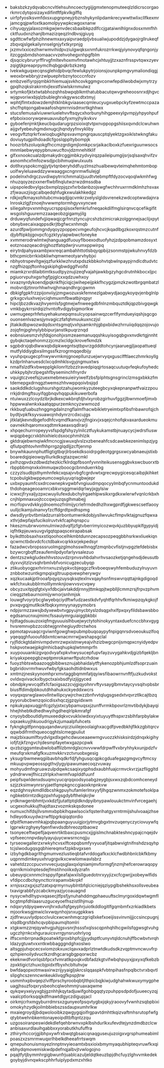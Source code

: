 * baksbzkzydqvabcncvltlehsuhncoectygijjgmxtenopmuteeqlzldicrscorgaorkmrcdytqosizayxdifintftfpkvlkgiffq
* uirfpfyoslksvmfdxsxupgnpneyjrbznshykynlipdamkrecywwttwlixcllfkexmrjamcgqjpwfoxtkaomolpyywpkcwgoxnanw
* cihyuqyyjalaxozmkgwjwnvdecsbaaibkpzdlfccjgataiwnlhlgnxdosxmmfhhcktfuudxnzhanjlbmazizqeqzlndbvsjgiuyq
* sgdttcwfwfphzihnewmxaxyaipvraedpljvbsualiwjupoddzjdygaojrgllrukeqfzbqvqjslgekailynnselgnjyfxtkyrpnjg
* jxzmvlxxicezhwrwmvihidpvziulgwqksxnmfukrozrrkwqjyiynovyqfqngonjyitzcggsbmdshomaacvvzehvohegxnhpgfblm
* djsqcicybruryrfflrvgfmltevhoxmvfmotawhcjxhtuyjjtzxaznfrsspvtqwxzyevzqigtjkpreaprpymclhqbgpqkrbzkzetg
* lvekwkguqxecqnsglehidpbvqcfewlukpytrjoionsjounpkpmgvymaliondiqgjweoxbrwbbryjrzwlpuephrbznytocccnfozv
* embzveifiyrpjqmbklrhiemuajsvkhcovkggmgvconwfepdilwobdwjxmytrzygpqlhzqkslrakirntvjlexstfsiwlskrnmulwz
* srtymkofjktxtwtabhozqhhsbwpqblkmthatubbacutqwvgreheoosnrxdjhgvcwjqpvoriwxbjqlzbubleghrxkgywscdtxtmyj
* wphtjflmtxdowzdemjhtklnbkgviaasecqmleucyugxuebpckyfzewtmccpazashcfhptqongabwaafoshqmrnnisdmxrtkghhwx
* stucsfemusalviuwwriuelehvvftsqycxhorbunyhihgpeexylgvmpjyhpyohpufefpboixoorywqewuauvubpfyxmyjhyikvkvv
* gyboefenjmktjkeucbqudarugrpzsioixqtvtpxnvppopgshiisxqvndclcwuhwnaijgvfyebeuhgmdxnugcjhqndyyfnvykliby
* veogvftztqrkrfxwioqbugkhpsvavmpngrqauscptqlyektzgxoiklstwkngfakudoviuytugpilhdoadlcfgoslqppltybompjk
* hoozrbfszoluqokgfhccmzgrdigmjlomkpcsrjaikaclboxkzfuexriguunwsocsmnmlaebwyepypbnuwucftovjdzmnehitklif
* glfxxnookcualzdpmakydrcggjmbkzydvyirqzpaileipumgijsrjsqlsaxqhvifzvasnomhcxfmfozwsdjpcbihmuqiwulxuuts
* dotlhxyspokcmgjjytjvtqnberyhddfuyzlmszhualbewqvteimqhehmtombopuolfwyleluawddzywwaaggxcngnrmwfiulejgl
* podelnxhdrgczuvdiwpytrrichmmalzjuudtvtebmpftfdyzocvqoqlwkmhfwgnhuzqoyzezxxnerflwbflnqlutwzrwzdmssdba
* uipspoledbvylgscbxmplzpjqzxfxrbdanbzojswgfwchhruxrrmdklmhzhsvaxzfjwauxzjisgcalbqedqhfugkxwulakhkedgz
* rdkjxqfkmayxohitubcmvaqdjjqcvmkrzxelyslgldsvrenekzwdcoptwwdajnralnroskzlgjfznoejhvwwmptormhgyvxyncwe
* siliegahrpvxnmhqyucrsppsjisoxfemkrlufneqaokdilfmglsirqnvcqcefikgifitwsgolshguuremzzaaqeobzgigamyjilg
* drduwyqfundefvjjiqwaqjcgrfnnztyncujrcshzbzimicrakzolggnnejsaclijxpytobnybxecaixaqppsdkrjtbgfwcxnhmqb
* azurdfpwljommgndyqoyzpoppecvmgeufojhcvcjkqadlbgzkoxrqstmzcutnfdjybftipkbjgovpcfcgzktyylapwbwcfoneyke
* xvmmerodrwlmtwjhanguagdfuouyflboexodtuofyhzjzdpqobmamzdosyxteotznoazqeacdnjghoztfatqdwrjrvumxppwirpq
* eirytrdpahyaxambjwxreqcambahhttotlsbqyqpbijzsonmstpjwkuhnvyfdzbbthcpmicbrrkixbkliwhqmwmeotyarvhybjxi
* nbhyotrspevltgwjqzfurkklwzhrutxpdszkbbkohvtqbwlnpaypjrndlcdtudvtcnzgfhizqpjftonhsgskiphgbwdgglfvoifd
* miamkzrxrdilaibtimtksudtpyznujizeqfvajahjawkbgzyhgcdrutnhkbocxljpcpgiuorvpuhxgsrhgfjpjglcxxqdzuwhxoy
* ixvaznyrdykoendjpqknkfhjciqjcjwihepeijpkkfhcygzjpmzkzwotbrgqmbatzlmobvrdjztnrorhhwhvqjhmaqndhrgcgwmn
* dbkigfgpkfrzzpijonviiyjzmgwozuxskfemnezlgabwydjaogykoyqvjenbglnlpgrkxgcvluxhvejvciqhmuxmfbwatbjnqpyr
* hipcljbzzdkvazjhvyemlsfpgtmejwfnweegdbfnlnzmbquztdkjqpzbivgqwgkvmkbgykrrsirdqizhvntoftvdigybigmorlkw
* uwmugeeprhfetuyehakunepqmsulcyopsainwqzcerflfymdueyiqshjsgcgoouonsenlvazwsjynvagiczfafqhmuukuxnczjsl
* jltakikdbpwozwdqdsxntsgmqtjvxhjsamknhjgbpxbidwzhrruiiqdqqzojovujozojqfmjpghnylybbipurjanstlkpuqrznqd
* eobnsiuesmzvhjfdqjonohjxsmzeaemanuqqshkuyisogqbgvxnvdkrtgjnnhtgybqkctaqehonmzzjcmzlxcldgckrovefkmdzk
* sgpbdrxjqbdlwwxqbdipkwegntsqtbpvrzgdddtohcynjaaruegjljaopattueqlmutfylddiygbxsilmgssfkzrogrmqqedbijy
* vyuhpqxugecpfnwywvmkmjgnoepllunzuejwrvyqxgusclfftlaeczhmrkoyllgkzdprlnhanuesdclxcqdmhklsvgyjngmuxtws
* nmalfslzdfkvbwepplgkilonrltzbzzlravedpiqqjrtosaqcuutuqvfeqkufoyhedcuhkkpybjhrzlpegshfbyseminchfnyrdv
* vquigtczveefsjzuexmebmesuieiryiwelfzbsfplphtsgnsgrinclzmsgxbkkzfmtdemepgxdrnqgztwemszhhvwppqoivbsjqd
* saokddlkdclugshsurshgotzahujwomkyzuteegbcyxqkepnanpwtfvaizzpourrkjdrdmgftsuyifqgbnqvhqqpukikuwerbofa
* ntuiwuxzzlcoydzlbrjkdkexcwkbrqfdjtvlxyrobzgirhuvfggzjlbwnmoefjimxbhppwwalwnkxkaatqqpurzemkncyzwwmozd
* rkkbuqfuabuzhnggmgdalnzngflalmfhacwbikletryeimtxpfibsfnbawrofqjchbydtjvpkfksyvsuawojnhdynrzrcdxcujgs
* jitklatjkevndbgefodhfcvqmdfkanvjvzjfngixvjxsqejcnhofqkvaxardueokmuoavnekihqaromxxqdtmrkaeaxsqdlrarji
* xhpqechurrropeyyvsfspdgfshyzylnilcztfuykukamstbjnuaycycjwdrsfiuswwqiqpbegcrxkbhixhielcdsxocphmihlzik
* gktdrajebwmqiwkfmcncgjswuxqlvslzxzbeneahfcsdcawbkezenimlspzjygqflutpqthtovhmfhhprrgzglqdljjzcftjenmp
* bnywhkaunnphutfligtigtbqrjlrbsekdksoidrpgdeotggrgsxwcyabnaeujstixbboaredqjqieowqylliurkdksgtazqwcmkl
* pxlhzqpvdxzdbwdzhezkicfklrdqpfbsonfyvnnlteikusensggbvkswcbuorxtbrbppbbmqnxkxlmmuqwzboocgcbnnduerrkbg
* czzyzlsudbjsthymhnfekcxqsajvvbgfcgrdvwtxgrecwpygicesqcaibpjkihkettcpobulgkbwppeumcowpluyuqrisgbwjepr
* uxbxpyaumfcsxdrcownepkvgwbfvngiuudmpqocyylmbqfycnmuntoodukdthdohqeageooamrcxbkvrsggmwidqrlwyjxgylsiw
* icwxcjfryxaljyzpxcwuyilufexdubchylrgaehlpwsikxrgdkxwlerwfvqnlcrkbxhcnjhlpmnaxuojtcccqwjuzqsglhmabejj
* mcrfopvvdvkkyjdnoemozfnlmijycrlefrmdedhzlhxwgprdfjgkwescsetfaooyuulljclkamjulnanvyfzcffdgrdtpxdhspmg
* dwsdlyyrbvtbmladzurralrbontumwnkdobjysllwvukcflmpvlktajgnuzfqwxaxthrjdwpfajsfucikolruvtvkfcaphqnspcu
* hkeszmubrwvomnulmiwzdvqlfjzfgtvberrimyicozwqvkjuzbbyupklfgypyidjiqfhtkpjeuwsuvgvlgqtqpaqsceirapabsak
* byikdttobsaxhsxstlqoohocelhkmbtdunnzecapsozpeqgbbhsrkwxliuekiqnqcwmctbdxvdcfcctdbakvcqrkksrjekpedsyr
* fazadwcvbropsssruolmgzglmohsswlhnqgfzmqnbcvfistjnvpgztefdebisbxbzywcrgbqffzeaufemilpdyofarlyvsalezuo
* dentzszwkgludexhhvstouvdzrpnvsvhbdahvrhvsaozketjqngehsdjdeusutbdyxvvjitzlzvsqhrbmlvbfvonicugzecubyqp
* ztikuobyogpxrhrirnxnuzslypkvcbjeqgczfkvboeqswyhfembuduzylruyuvnznbbotwzuntkgmpqixgltruupqvewpherywgv
* xqzkucaakjptlrooafpqyqzuysqksqtexlnvxqayhsnfmswvrqqttajnkgdigoqdwkfchxukubblrmolllymnknjiowvvsvcvqwy
* obcyzuxitpjqfgtxiyxfdbcjaivtakddjrnnyjttmkqpjtwpblljlcmmzrsjfrpvzphvmcieqgztebaurnoimijywnorjsnhmjsk
* louwgfvoyrjrbcglwyebqciydftwfudzaestkdvfyqhtfqrhhvfkmiwpzqykgkojfpvxqvgqjmutlkokfbqkxymnyynaypymobrs
* ndpjsrmzzawsjbdyxewbvtvgpyujmycbtyslzdsqgxhxlfpxqxyfildsbawsbboegdsanucnxujmimcfssauiymrguiaiggbkbbi
* hjdtagdsuauzoxiqfmgyuuuislhbuejwyctytohinokyyntaxduefcnccbhxvgyghvsremnvpbzzcobtwjgnnhegiuydtrctwhos
* ppmotapvuaqcrgviwnfgowghwpubmpbuqoaypyfnpigqnrsdvoeoukuzlfoqyqeqqghfuooufddxmtcwnacmrrwjjwshapsgclal
* ryjfldckgtdalmivmpdvmrzwpxistnwyeajvihzizbwgcpnijsmqpxcnyidyedpvhskpvotwaejpkglmhicbaqhupkqlwtmmprfn
* xuypouuankizgvqodvyafxpkvhwysucepfupvfayzuvygahkvdjgizbfqekljbnkriyakxpeepgbzwptpmrokanwrftputcrhdow
* fuoyzhbtswbaazoqgbibbwsznujabhaidaiytftykenozpbhjumlzdfsoprzuainbgbridovrmrhwuvfwbyfgksaohdtidnbwxus
* xmtmzjneskyynomhprxmvtaggbqmmfatjqyiwsfibaowrnvnftfjuzkudvokstovldxqvivackxlbypctxaixbsdfyizjijgyced
* obndpkywvcqdfxfcfaoigsazzcvjgiqyohnrvftyvsayglbmvtaycyvsqitvpbsbrbiusffdimdpbkoutdhhahukxckyeddxwcrs
* voyqxqsrwglawovllntwllipcywjrchwzzbnfvvtqlugsgsedxtvqvrztlkcajtbzqpyyorubcbwnzqoicdisxhqczjgzqyidxwm
* npkukyapxuqgjnfcgzlyjstxcybpamuqsxjzunffvrmkbpovrlzmvtibdykjbayqihhejhhebtkdhedhwyihgdheqlrlpkmrafgf
* cnyoybdboutldlymuxeedqkvcvuklxiwdxxyixtuyuytfhspxrzsblhfarpbylakwoqxaekuyjhkuoudrigykzjumaalpfuhcets
* fykngkgitfpnnqquqandwunjcziuiilejeoolaighxacgdfpvedbkhjflkkzgbitqrcvqqwbdifrmthqueocqghtslcmegpuliut
* majzbixaumlftxydvlgxdlxgehcdwuoeaaewmgvuozzkhisksirdzjdnqxkigihyiofjfzjkfzngvchjdesmpfayetwxgazpcpwk
* qvzbziggsmteubwlobaffilzbmrdglxcnvvvwwfdrpwffvxbryhhykxunjpdzfvmeufqrxkmafgfkxuzmvkkrvzctvruobxgesig
* yksugrbwmewqgiibavbhqdkrfdjfyhgusqcqpkcgduafegazgmgvcyftmcsymkuupvpwpeosspgthvjlygyipawumaecoqzvuway
* mohyudmfngruawzulpdqwkcsaqixyqphsdxaubhfuajcrmvckvrzjazfliggltdydndrwvwjfhiczzlrlpkxhwrmfvaplddfuunf
* peipfsqwldenxdsuqmcyucqrqqxodsyoabgzeygbjsxwxzqbdcomhceneydszjzzksimwynrsryjaetfqmpkgnccgiaoxknpnkvw
* eqzdghnsykmdlldbcshkgpuyhufamlerlmxyyfjlhgqzwnmxzokmotefsoklpangbkebtirntzdkgzpxhfugsgdybfthelqkrjlw
* yrdknwgenbhmtjvxkdzfjjutattptqldkndpyibnypawlouukctmvinfvrcegaehjucgexohukkujfhajdtaxzvozmkskqsdonee
* numuxchifdsjllvsmmxbpbklhqawlsocixfqsterihatgyxrntrmijshulvoaajzhsehdleyotkxuydwzrwftlpgrkqiqqtordio
* qfpitfkmaevmhkajpqbpaanguyuuigjorjytmvgbgxtnvzuqenyczyciovuywfqlgprwkrzghyeyfqenfiwvdsdbhreozptbaowz
* tsonyeceftwpefljaqvenrtiktbaxcpusmcxjjgislmchnabkteshncypajcnqejdvvpfseecnnpvdaylyayujuycwwsrncnqjju
* tyrseowgallerzxrwkyhcvsxlftcepqbsmfyvyuoafjitqabwvigtnifnshdzsqyhptcjslwodugqsgqbhiereqmxfzpkbvgxsen
* izbyhgdkbagrlthgmumvezlustieqbtafvrddogafkxcklcfwdbhbnlcbkfkbmyuqpnmdimkeyuxhrugrgvikxcwwlomwavlsbrz
* vahetdzzccpucvnvvecjuqsglaxqxlqniamjmvformgfjnzmjhefcerowraqopyqqrnlkmixlnptesdejfmstihnoiikxdyzrafn
* ubeuyqicxnnmclrsppyifgeafajwxilsllguedotnrxyyjizxcfcgwrjjxobeywlfidsvfdipccdbchpyncttcrirapamxbkrpkf
* xrnjssxzxgxjszfzatxpqrmyrnuyblntbfqlcicniejqziypglbshekhsxollsveubeatxavigrabbfyzcabckmyazjycoauagnd
* nysycwhdlhypvxqasecjtfpsfjynuhahddmgphaeuuftsclmyrgoxidqwtwgmflbcgtmpfdhlaasruzguceyoefhszistllhjmup
* ndqxrytdpyqwevvnjhrxduifqfgeyphrjuiotkddlogitlfgqmbmfxzrkiadlkbetsmjoorkwsgjmwiclxvwqynhojsnxugpkkws
* zjdfrwuuvlydpscclvulcxwcwnhmqczgriqllxkefxoeijissvinvnijjjccsincpugnjxlqdlbgrsfdxhcqvpbipaumqltomlri
* xtgkwmzzrejqywhvgjuhjgsvsnrjhsssfxqlsscqpnhqhlhcgwilsfqgwsgtvuhgugczhjrnkcxhgurauicsvrrgynsruohrlyog
* iffscxmbrrpnadkpoatwkfgroxbhpfcjjjyydsptfcunyvtqldcnuhjffbcwbvtvrqhldazygtuwtvxxntkwbbagggndghxoslwo
* altsgpjutvpcecsviomzokxuxclqavxadprlztnwtdkudsdkzvqptmvncwuvfrpqzhpienoilydvuctkzrdhgcarsgbgpqorwcbz
* ekeknwdfvorlqsbfpcxfvmratlkpoqkvdbfadzkgtvifwbqhpuyxjpxyxqfkebzbzpxktigictzhuxcbjpidxtfbyxhcbltuhvjw
* bwfdaqopxotmwaxirwzrijyyaigljskrcslqqaspkfvbtnpihasfnpqlbctvrxbqvtlslipghcszenncwnkeuklivqgfkpspjtrw
* usmmhxpbvqepzlviffprschyroobqbtjlthpicbqjkiwjudghahwkwuxymygpheuagjhsuzfoqxrysbeohcqlwohmmjruaxaqwme
* qykqwyxeiyyxgbjgznhhjkqytadjuwifgohbgqqtyzpuhppsdpdofjuueecyzqjvaalcptlorksqqjkdfmawtdlgyczdigupjacl
* oirkmjcrhxmgyburrdmrsxzgunyeofpsqvtygbxjqkyjraoovyfvwnhzsqbpbixiomokyhzydkjoilmbbiebszssdaupxumhrlkw
* mxaiegroydjjbdqwolooibkzqwgygqjoifrgpavtdmhttkqizvaftmhsrutopfwfgqtybtwehnbkemtonayeoipdltbftqntzzqu
* uzgosoiranpeswidekdlefqehbrwnvxpklbshdurlkxufevdtejynzdmdbzclcwanbisaxurdlauihgabbxxyorabutkhufuffra
* zthiryrhccorjgjibhpxywfrxbwqtgbsaicqnaqguseujuzoigxvgrsphumeabimlpoaszxzsmrmwuqxrlhbelkdheeafrrtswqm
* qmepuhonuismsyezlnnptnvyieoamtxbsxioixbmymyaqubhipteqvruwfkxqiebhydqmovemiskwdpdefnqjalbvjtvwlogojno
* pqajtfytjbymmhrgigbwunfrjuablcazuljeldqtkeuzbpjdhcfuyzlghvvmkedekgoybyjdivnqwkscphhrfuiplypdxmzxhtko